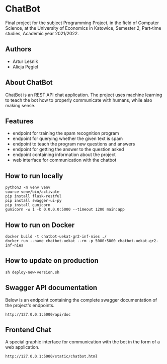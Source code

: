 # ChatBot

Final project for the subject Programming Project, in the field of Computer Science, at the University of Economics in 
Katowice, Semester 2, Part-time studies, Academic year 2021/2022.

## Authors

  * Artur Leśnik
  * Alicja Pęgiel

## About ChatBot

ChatBot is an REST API chat application. The project uses machine learning to teach the bot how to properly communicate 
with humans, while also making sense. 

## Features

  * endpoint for training the spam recognition program
  * endpoint for querying whether the given text is spam
  * endpoint to teach the program new questions and answers
  * endpoint for getting the answer to the question asked
  * endpoint containing information about the project
  * web interface for communication with the chatbot

## How to run locally

```commandline
python3 -m venv venv
source venv/bin/activate
pip install flask-restful
pip install swagger-ui-py
pip install gunicorn
gunicorn -w 1 -b 0.0.0.0:5000 --timeout 1200 main:app
```

## How to run on Docker

```commandline
docker build -t chatbot-uekat-gr2-inf-nies ./
docker run --name chatbot-uekat --rm -p 5000:5000 chatbot-uekat-gr2-inf-nies
```

## How to update on production

```commandline
sh deploy-new-version.sh
```

## Swagger API documentation

Below is an endpoint containing the complete swagger documentation of the project's endpoints.

```
http://127.0.0.1:5000/api/doc
```

## Frontend Chat

A special graphic interface for communication with the bot in the form of a web application.

```
http://127.0.0.1:5000/static/chatbot.html
```
